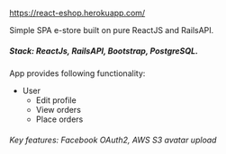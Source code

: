 https://react-eshop.herokuapp.com/

Simple SPA e-store built on pure ReactJS and RailsAPI.

##### Stack: ReactJs, RailsAPI, Bootstrap, PostgreSQL.

App provides following functionality:

* User
    * Edit profile
    * View orders
    * Place orders
    
###### Key features: Facebook OAuth2, AWS S3 avatar upload    
